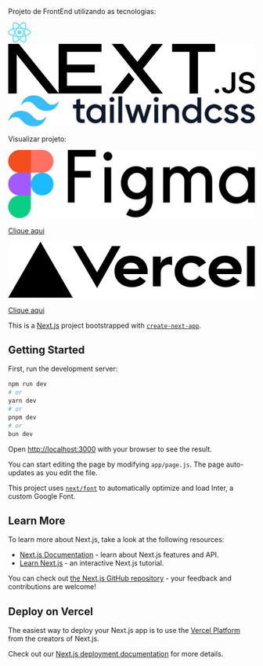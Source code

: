 <head>
    <link rel="stylesheet" href="README-layout.css">
</head>

<body class="flex justify-center">
    <div class="flex justify-center">
        <p class=" text-[20px] roboto-bold">Projeto de FrontEnd utilizando as tecnologias:</p>
    </div>
    <div class="flex justify-center py-10">
        <img class="h-[34px] px-3" src="./public/React-icon.svg">
        <img class="h-[34px] px-3" src="./public/next.svg">
        <img class="h-[34px] px-3" src="./public/tailwindcss.svg">
    </div>
    <p class="flex justify-center text-[20px] roboto-bold pt-3">Visualizar projeto:</p>
    <div class="flex flex-row justify-center py-10">
        <a class="flex flex-col items-center px-3" href="https://www.figma.com/file/sdXDv5Pi6qCDBW2Ui9gWD6/Restaurant---Sujeito-Programador-(Community)?type=design&node-id=0-1&mode=design&t=A6gYxnhBlBP4smSv-0">
            <img class="h-[34px]" src="./public/figma.svg">
            <p>Clique aqui</p>
        </a>
        <a class="flex flex-col items-center px-3" href="https://projeto-menu-carrinho-compras.vercel.app/">
            <img class="h-[34px]" src="./public/vercel.svg">
            <p>Clique aqui</p>
        </a>
    </div>
</body>

This is a [Next.js](https://nextjs.org/) project bootstrapped with [`create-next-app`](https://github.com/vercel/next.js/tree/canary/packages/create-next-app).

## Getting Started

First, run the development server:

```bash
npm run dev
# or
yarn dev
# or
pnpm dev
# or
bun dev
```

Open [http://localhost:3000](http://localhost:3000) with your browser to see the result.

You can start editing the page by modifying `app/page.js`. The page auto-updates as you edit the file.

This project uses [`next/font`](https://nextjs.org/docs/basic-features/font-optimization) to automatically optimize and load Inter, a custom Google Font.

## Learn More

To learn more about Next.js, take a look at the following resources:

- [Next.js Documentation](https://nextjs.org/docs) - learn about Next.js features and API.
- [Learn Next.js](https://nextjs.org/learn) - an interactive Next.js tutorial.

You can check out [the Next.js GitHub repository](https://github.com/vercel/next.js/) - your feedback and contributions are welcome!

## Deploy on Vercel

The easiest way to deploy your Next.js app is to use the [Vercel Platform](https://vercel.com/new?utm_medium=default-template&filter=next.js&utm_source=create-next-app&utm_campaign=create-next-app-readme) from the creators of Next.js.

Check out our [Next.js deployment documentation](https://nextjs.org/docs/deployment) for more details.
